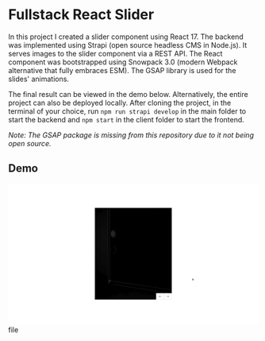 # Fullstack React Slider

In this project I created a slider component using React 17. The backend was implemented using Strapi (open source headless CMS in Node.js). It serves images to the slider component via a REST API. The React component was bootstrapped using Snowpack 3.0 (modern Webpack alternative that fully embraces ESM). The GSAP library is used for the slides' animations.

The final result can be viewed in the demo below. Alternatively, the entire project can also be deployed locally. After cloning the project, in the terminal of your choice, run `npm run strapi develop` in the main folder to start the backend and `npm start` in the client folder to start the frontend.

*Note: The GSAP package is missing from this repository due to it not being open source.*

## Demo
![slider_animation_demo](./slider_animation_demo.webp) file